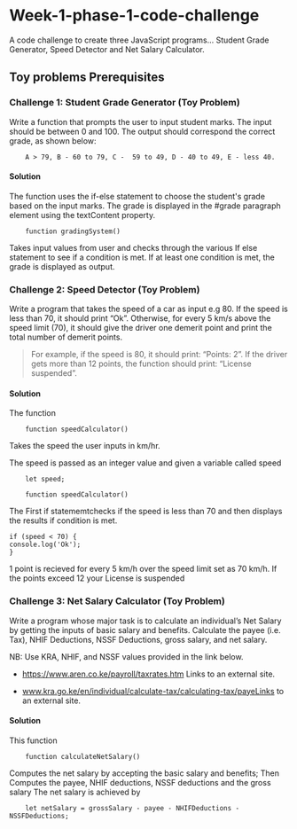 # Week-1-phase-1-code-challenge
A code challenge to create three JavaScript programs... Student Grade Generator, Speed Detector and Net Salary Calculator.

##  Toy problems Prerequisites

### Challenge 1: Student Grade Generator (Toy Problem)

Write a function that prompts the user to input student marks. The input should be between 0 and 100. The output should correspond the correct grade, as shown below: 

        A > 79, B - 60 to 79, C -  59 to 49, D - 40 to 49, E - less 40.

 #### Solution
The function uses the if-else statement to choose the student's grade based on the input marks.
The grade is displayed in the #grade paragraph element using the textContent property.

        function gradingSystem()

Takes input values from user and checks through the various If else statement to see if a condition is met. If at least one condition is met, the grade is displayed as output.

### Challenge 2: Speed Detector (Toy Problem)

Write a program that takes the speed of a car as input e.g 80. If the speed is less than 70, it should print “Ok”. Otherwise, for every 5 km/s above the speed limit (70), it should give the driver one demerit point and print the total number of demerit points.

   > For example, if the speed is 80, it should print: “Points: 2”. If the driver gets more than 12 points, the function should print: “License suspended”.

 #### Solution
The function 

        function speedCalculator()  

Takes the speed the user inputs in km/hr.

The speed is passed as an integer value and given a variable called speed

        let speed;
  
        function speedCalculator() 


The First if statememtchecks if the speed is less than 70 and then displays the results if condition is met.
    
    if (speed < 70) {
    console.log('Ok');
    } 

1 point is recieved for every 5 km/h over the speed limit set as 70 km/h. If the points exceed 12 your License is suspended

### Challenge 3: Net Salary Calculator (Toy Problem)

Write a program whose major task is to calculate an individual’s Net Salary by getting the inputs of basic salary and benefits. Calculate the payee (i.e. Tax), NHIF Deductions, NSSF Deductions, gross salary, and net salary. 

NB: Use KRA, NHIF, and NSSF values provided in the link below.

- https://www.aren.co.ke/payroll/taxrates.htm Links to an external site.

- www.kra.go.ke/en/individual/calculate-tax/calculating-tax/payeLinks to an external site.

#### Solution
This function 

        function calculateNetSalary()

Computes  the net salary by accepting the basic salary and benefits;
Then Computes the payee, NHIF deductions, NSSF deductions and the gross salary
 The net salary is achieved by 
 
        let netSalary = grossSalary - payee - NHIFDeductions - NSSFDeductions;
